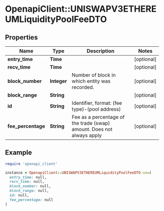 # OpenapiClient::UNISWAPV3ETHEREUMLiquidityPoolFeeDTO

## Properties

| Name | Type | Description | Notes |
| ---- | ---- | ----------- | ----- |
| **entry_time** | **Time** |  | [optional] |
| **recv_time** | **Time** |  | [optional] |
| **block_number** | **Integer** | Number of block in which entity was recorded. | [optional] |
| **block_range** | **String** |  | [optional] |
| **id** | **String** | Identifier, format: (fee type)-(pool address) | [optional] |
| **fee_percentage** | **String** | Fee as a percentage of the trade (swap) amount. Does not always apply  | [optional] |

## Example

```ruby
require 'openapi_client'

instance = OpenapiClient::UNISWAPV3ETHEREUMLiquidityPoolFeeDTO.new(
  entry_time: null,
  recv_time: null,
  block_number: null,
  block_range: null,
  id: null,
  fee_percentage: null
)
```

